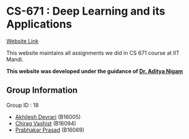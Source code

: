 

# CS-671 : Deep Learning and its Applications

[Website Link](https://akhileshdevrari.github.io/CS-671/)

This website maintains all assignments we did in CS 671 course at IIT Mandi.

**This website was developed under the guidance of [Dr. Aditya Nigam](http://faculty.iitmandi.ac.in/~aditya/)**

## Group Information

Group ID : 18
 - [Akhilesh Devrari](https://github.com/akhileshdevrari/) (B16005)
 - [Chirag Vashist](https://github.com/SerChirag/) (B16094)
 - [Prabhakar Prasad](https://github.com/prabhakarpd7284) (B16069)
